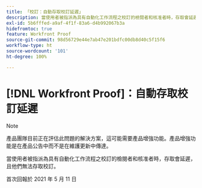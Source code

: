 ```yaml
---
title: 「校訂：自動存取校訂延遲」
description: 當使用者被指派為具有自動化工作流程之校訂的檢閱者和核准者時，存取會延遲，且他們無法存取校訂。
exl-id: 5b6fffed-a9af-4f1f-83a6-d4b992067b3a
hidefromtoc: true
feature: Workfront Proof
source-git-commit: 98d56729e44e7ab47e201bdfc00db8d40c5f15f6
workflow-type: ht
source-wordcount: '101'
ht-degree: 100%

---
```


# [!DNL Workfront Proof]：自動存取校訂延遲

<!--Converted to story-->

>[!NOTE]
>
>產品團隊目前正在評估此問題的解決方案，這可能需要產品增強功能。產品增強功能是在產品公告中而不是在維護更新中傳達。

當使用者被指派為具有自動化工作流程之校訂的檢閱者和核准者時，存取會延遲，且他們無法存取校訂。

首次回報於 2021 年 5 月 11 日
